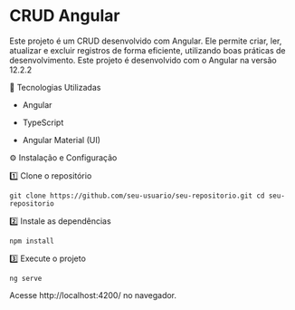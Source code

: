 # CRUD Angular
Este projeto é um CRUD desenvolvido com Angular. Ele permite criar, ler, atualizar e excluir registros de forma eficiente, utilizando boas práticas de desenvolvimento.
Este projeto é desenvolvido com o Angular na versão 12.2.2


🚀 Tecnologias Utilizadas

- Angular

- TypeScript

- Angular Material (UI)


⚙️ Instalação e Configuração

1️⃣ Clone o repositório

`git clone https://github.com/seu-usuario/seu-repositorio.git
cd seu-repositorio`

2️⃣ Instale as dependências

`npm install`

3️⃣ Execute o projeto

`ng serve`

Acesse http://localhost:4200/ no navegador.
